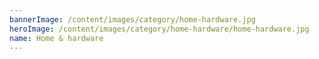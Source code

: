 ```yaml
---
bannerImage: /content/images/category/home-hardware.jpg
heroImage: /content/images/category/home-hardware/home-hardware.jpg
name: Home & hardware
---
```

